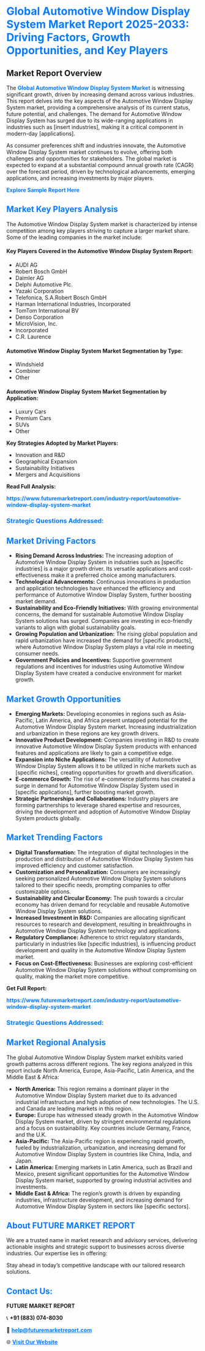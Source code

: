 <h1 style="color: #007BFF;">Global Automotive Window Display System Market Report 2025-2033: Driving Factors, Growth Opportunities, and Key Players</h1>

<section id="overview">
<h2>Market Report Overview</h2>
<p>The <a href="https://www.futuremarketreport.com/industry-report/automotive-window-display-system-market" style="color: #007BFF; text-decoration: none;"><strong>Global Automotive Window Display System Market</strong></a> is witnessing significant growth, driven by increasing demand across various industries. This report delves into the key aspects of the Automotive Window Display System market, providing a comprehensive analysis of its current status, future potential, and challenges. The demand for Automotive Window Display System has surged due to its wide-ranging applications in industries such as [insert industries], making it a critical component in modern-day [applications].</p>
<p>As consumer preferences shift and industries innovate, the Automotive Window Display System market continues to evolve, offering both challenges and opportunities for stakeholders. The global market is expected to expand at a substantial compound annual growth rate (CAGR) over the forecast period, driven by technological advancements, emerging applications, and increasing investments by major players.</p>
</section>

<section id="overview">
<p><a href="https://www.futuremarketreport.com/request-sample/reportId=107141" style="color: #007BFF; text-decoration: none;"><strong>Explore Sample Report Here</strong></a></p>
</section>

<section id="key-players">
<h2 style="color: #007BFF;">Market Key Players Analysis</h2>
<p>The Automotive Window Display System market is characterized by intense competition among key players striving to capture a larger market share. Some of the leading companies in the market include:</p>
<h4>Key Players Covered in the Automotive Window Display System Report:</h4>
<ul><li>AUDI AG</li><li>Robert Bosch GmbH</li><li>Daimler AG</li><li>Delphi Automotive Plc.</li><li>Yazaki Corporation</li><li>Telefonica, S.A.Robert Bosch GmbH</li><li>Harman International Industries, Incorporated</li><li>TomTom International BV</li><li>Denso Corporation</li><li>MicroVision, Inc.</li><li>Incorporated</li><li>C.R. Laurence</li></ul>
<h4>Automotive Window Display System Market Segmentation by Type:</h4>
<ul><li>Windshield</li><li>Combiner</li><li>Other</li></ul>

<h4>Automotive Window Display System Market Segmentation by Application:</h4>
<ul><li>Luxury Cars</li><li>Premium Cars</li><li>SUVs</li><li>Other</li></ul>
<p><strong>Key Strategies Adopted by Market Players:</strong></p>
<ul>
<li>Innovation and R&D</li>
<li>Geographical Expansion</li>
<li>Sustainability Initiatives</li>
<li>Mergers and Acquisitions</li>
</ul>
</section>

<section>
<p><strong>Read Full Analysis: </strong></p><a href="https://www.futuremarketreport.com/industry-report/automotive-window-display-system-market" style="color: #007BFF; text-decoration: none;"><strong>https://www.futuremarketreport.com/industry-report/automotive-window-display-system-market</strong></a>
<h3 style="color: #007BFF;">Strategic Questions Addressed:</h3>
</section>

<section id="driving-factors">
<h2 style="color: #007BFF;">Market Driving Factors</h2>
<ul>
<li><strong>Rising Demand Across Industries:</strong> The increasing adoption of Automotive Window Display System in industries such as [specific industries] is a major growth driver. Its versatile applications and cost-effectiveness make it a preferred choice among manufacturers.</li>
<li><strong>Technological Advancements:</strong> Continuous innovations in production and application technologies have enhanced the efficiency and performance of Automotive Window Display System, further boosting market demand.</li>
<li><strong>Sustainability and Eco-Friendly Initiatives:</strong> With growing environmental concerns, the demand for sustainable Automotive Window Display System solutions has surged. Companies are investing in eco-friendly variants to align with global sustainability goals.</li>
<li><strong>Growing Population and Urbanization:</strong> The rising global population and rapid urbanization have increased the demand for [specific products], where Automotive Window Display System plays a vital role in meeting consumer needs.</li>
<li><strong>Government Policies and Incentives:</strong> Supportive government regulations and incentives for industries using Automotive Window Display System have created a conducive environment for market growth.</li>
</ul>
</section>

<section id="growth-opportunities">
<h2 style="color: #007BFF;">Market Growth Opportunities</h2>
<ul>
<li><strong>Emerging Markets:</strong> Developing economies in regions such as Asia-Pacific, Latin America, and Africa present untapped potential for the Automotive Window Display System market. Increasing industrialization and urbanization in these regions are key growth drivers.</li>
<li><strong>Innovative Product Development:</strong> Companies investing in R&D to create innovative Automotive Window Display System products with enhanced features and applications are likely to gain a competitive edge.</li>
<li><strong>Expansion into Niche Applications:</strong> The versatility of Automotive Window Display System allows it to be utilized in niche markets such as [specific niches], creating opportunities for growth and diversification.</li>
<li><strong>E-commerce Growth:</strong> The rise of e-commerce platforms has created a surge in demand for Automotive Window Display System used in [specific applications], further boosting market growth.</li>
<li><strong>Strategic Partnerships and Collaborations:</strong> Industry players are forming partnerships to leverage shared expertise and resources, driving the development and adoption of Automotive Window Display System products globally.</li>
</ul>
</section>

<section id="trending-factors">
<h2 style="color: #007BFF;">Market Trending Factors</h2>
<ul>
<li><strong>Digital Transformation:</strong> The integration of digital technologies in the production and distribution of Automotive Window Display System has improved efficiency and customer satisfaction.</li>
<li><strong>Customization and Personalization:</strong> Consumers are increasingly seeking personalized Automotive Window Display System solutions tailored to their specific needs, prompting companies to offer customizable options.</li>
<li><strong>Sustainability and Circular Economy:</strong> The push towards a circular economy has driven demand for recyclable and reusable Automotive Window Display System solutions.</li>
<li><strong>Increased Investment in R&D:</strong> Companies are allocating significant resources to research and development, resulting in breakthroughs in Automotive Window Display System technology and applications.</li>
<li><strong>Regulatory Compliance:</strong> Adherence to strict regulatory standards, particularly in industries like [specific industries], is influencing product development and quality in the Automotive Window Display System market.</li>
<li><strong>Focus on Cost-Effectiveness:</strong> Businesses are exploring cost-efficient Automotive Window Display System solutions without compromising on quality, making the market more competitive.</li>
</ul>
</section>

<section>
<p><strong>Get Full Report: </strong></p><a href="https://www.futuremarketreport.com/industry-report/automotive-window-display-system-market" style="color: #007BFF; text-decoration: none;"><strong>https://www.futuremarketreport.com/industry-report/automotive-window-display-system-market</strong></a>
<h3 style="color: #007BFF;">Strategic Questions Addressed:</h3>
</section>


<section id="regional-analysis">
<h2 style="color: #007BFF;">Market Regional Analysis</h2>
<p>The global Automotive Window Display System market exhibits varied growth patterns across different regions. The key regions analyzed in this report include North America, Europe, Asia-Pacific, Latin America, and the Middle East & Africa:</p>
<ul>
<li><strong>North America:</strong> This region remains a dominant player in the Automotive Window Display System market due to its advanced industrial infrastructure and high adoption of new technologies. The U.S. and Canada are leading markets in this region.</li>
<li><strong>Europe:</strong> Europe has witnessed steady growth in the Automotive Window Display System market, driven by stringent environmental regulations and a focus on sustainability. Key countries include Germany, France, and the U.K.</li>
<li><strong>Asia-Pacific:</strong> The Asia-Pacific region is experiencing rapid growth, fueled by industrialization, urbanization, and increasing demand for Automotive Window Display System in countries like China, India, and Japan.</li>
<li><strong>Latin America:</strong> Emerging markets in Latin America, such as Brazil and Mexico, present significant opportunities for the Automotive Window Display System market, supported by growing industrial activities and investments.</li>
<li><strong>Middle East & Africa:</strong> The region’s growth is driven by expanding industries, infrastructure development, and increasing demand for Automotive Window Display System in sectors like [specific sectors].</li>
</ul>
</section>

<footer>
<h2 style="color: #007BFF;">About FUTURE MARKET REPORT</h2>
<p>We are a trusted name in market research and advisory services, delivering actionable insights and strategic support to businesses across diverse industries. Our expertise lies in offering:</p>

<p>Stay ahead in today’s competitive landscape with our tailored research solutions.</p>

<h2 style="color: #007BFF;">Contact Us:</h2>
<p><strong>FUTURE MARKET REPORT</strong></p>
<p>📞 <strong>+91 (883) 074-8030</strong></p>
<p>📧 <strong><a href="mailto:help@futuremarketreport.com" style="color: #007BFF;">help@futuremarketreport.com</a></strong></p>
<p>🌐 <strong><a href="https://www.futuremarketreport.com/" style="color: #007BFF;">Visit Our Website</a></strong></p>
</footer>
